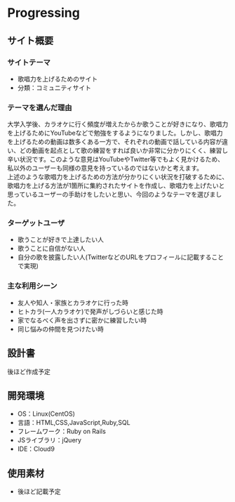 # Progressing

## サイト概要
### サイトテーマ
- 歌唱力を上げるためのサイト
- 分類：コミュニティサイト

### テーマを選んだ理由
大学入学後、カラオケに行く頻度が増えたからか歌うことが好きになり、歌唱力を上げるためにYouTubeなどで勉強をするようになりました。しかし、歌唱力を上げるための動画は数多くある一方で、それぞれの動画で話している内容が違い、どの動画を起点として歌の練習をすれば良いか非常に分かりにくく、練習し辛い状況です。このような意見はYouTubeやTwitter等でもよく見かけるため、私以外のユーザーも同様の意見を持っているのではないかと考えます。</br>
上述のような歌唱力を上げるための方法が分かりにくい状況を打破するために、歌唱力を上げる方法が1箇所に集約されたサイトを作成し、歌唱力を上げたいと思っているユーザーの手助けをしたいと思い、今回のようなテーマを選びました。</br>

### ターゲットユーザ
- 歌うことが好きで上達したい人
- 歌うことに自信がない人
- 自分の歌を披露したい人(TwitterなどのURLをプロフィールに記載することで実現)

### 主な利用シーン
- 友人や知人・家族とカラオケに行った時
- ヒトカラ(一人カラオケ)で発声がしづらいと感じた時
- 家でなるべく声を出さずに密かに練習したい時
- 同じ悩みの仲間を見つけたい時

## 設計書
後ほど作成予定

## 開発環境
- OS：Linux(CentOS)
- 言語：HTML,CSS,JavaScript,Ruby,SQL
- フレームワーク：Ruby on Rails
- JSライブラリ：jQuery
- IDE：Cloud9

## 使用素材
- 後ほど記載予定

